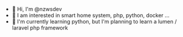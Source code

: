 - 👋 Hi, I'm @nzwsdev
- 👀 I am interested in smart home system, php, python, docker ...
- 🌱 I'm currently learning python, but I'm planning to learn a lumen / laravel php framework

<!---
nzwsdev/nzwsdev is a ✨ special ✨ repository because its `README.md` (this file) appears on your GitHub profile.
You can click the Preview link to take a look at your changes.
--->
